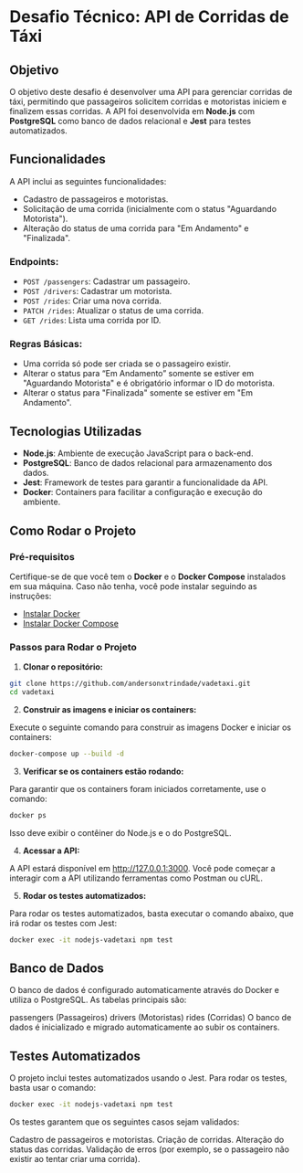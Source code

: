 # Desafio Técnico: API de Corridas de Táxi

## Objetivo

O objetivo deste desafio é desenvolver uma API para gerenciar corridas de táxi, permitindo que passageiros solicitem corridas e motoristas iniciem e finalizem essas corridas. A API foi desenvolvida em **Node.js** com **PostgreSQL** como banco de dados relacional e **Jest** para testes automatizados.

## Funcionalidades

A API inclui as seguintes funcionalidades:
- Cadastro de passageiros e motoristas.
- Solicitação de uma corrida (inicialmente com o status "Aguardando Motorista").
- Alteração do status de uma corrida para "Em Andamento" e "Finalizada".
  
### Endpoints:

- `POST /passengers`: Cadastrar um passageiro.
- `POST /drivers`: Cadastrar um motorista.
- `POST /rides`: Criar uma nova corrida.
- `PATCH /rides`: Atualizar o status de uma corrida.
- `GET /rides`: Lista uma corrida por ID.

### Regras Básicas:

- Uma corrida só pode ser criada se o passageiro existir.
- Alterar o status para “Em Andamento” somente se estiver em "Aguardando Motorista" e é obrigatório informar o ID do motorista.
- Alterar o status para "Finalizada" somente se estiver em "Em Andamento".

## Tecnologias Utilizadas

- **Node.js**: Ambiente de execução JavaScript para o back-end.
- **PostgreSQL**: Banco de dados relacional para armazenamento dos dados.
- **Jest**: Framework de testes para garantir a funcionalidade da API.
- **Docker**: Containers para facilitar a configuração e execução do ambiente.

## Como Rodar o Projeto

### Pré-requisitos

Certifique-se de que você tem o **Docker** e o **Docker Compose** instalados em sua máquina. Caso não tenha, você pode instalar seguindo as instruções:

- [Instalar Docker](https://docs.docker.com/get-docker/)
- [Instalar Docker Compose](https://docs.docker.com/compose/install/)

### Passos para Rodar o Projeto

1. **Clonar o repositório:**

```bash
git clone https://github.com/andersonxtrindade/vadetaxi.git
cd vadetaxi
```

2. **Construir as imagens e iniciar os containers:**

Execute o seguinte comando para construir as imagens Docker e iniciar os containers:

```bash
docker-compose up --build -d
```

3. **Verificar se os containers estão rodando:**

Para garantir que os containers foram iniciados corretamente, use o comando:

```bash
docker ps
```
Isso deve exibir o contêiner do Node.js e o do PostgreSQL.

4. **Acessar a API:**

A API estará disponível em http://127.0.0.1:3000. Você pode começar a interagir com a API utilizando ferramentas como Postman ou cURL.

5. **Rodar os testes automatizados:**

Para rodar os testes automatizados, basta executar o comando abaixo, que irá rodar os testes com Jest:

```bash
docker exec -it nodejs-vadetaxi npm test
```

## Banco de Dados
O banco de dados é configurado automaticamente através do Docker e utiliza o PostgreSQL. As tabelas principais são:

passengers (Passageiros)
drivers (Motoristas)
rides (Corridas)
O banco de dados é inicializado e migrado automaticamente ao subir os containers.

## Testes Automatizados
O projeto inclui testes automatizados usando o Jest. Para rodar os testes, basta usar o comando:

```bash
docker exec -it nodejs-vadetaxi npm test
```
Os testes garantem que os seguintes casos sejam validados:

Cadastro de passageiros e motoristas.
Criação de corridas.
Alteração do status das corridas.
Validação de erros (por exemplo, se o passageiro não existir ao tentar criar uma corrida).
